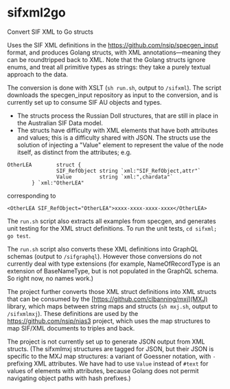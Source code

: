 # sifxml2go
Convert SIF XML to Go structs

Uses the SIF XML definitions in the https://github.com/nsip/specgen_input format, and produces Golang structs, with XML annotations—meaning they can be roundtripped back to XML. Note that the Golang structs ignore enums, and treat all primitive types as strings: they take a purely textual approach to the data. 

The conversion is done with XSLT (`sh run.sh`, output to `/sifxml`). The script downloads the specgen_input repository as input to the conversion, and is currently set up to consume SIF AU objects and types.

* The structs process the Russian Doll structures, that are still in place in the Australian SIF Data model. 
* The structs have difficulty with XML elements that have both attributes and values; this is a difficulty shared with JSON. The structs use the solution of injecting a "Value" element to represent the value of the node itself, as distinct from the attributes; e.g.

````
OtherLEA        struct {
                SIF_RefObject string `xml:"SIF_RefObject,attr"`
                Value         string `xml:",chardata"`
        } `xml:"OtherLEA"
````

corresponding to

````
<OtherLEA SIF_RefObject="OtherLEA">xxxx-xxxx-xxxx-xxxx</OtherLEA>
````

The `run.sh` script also extracts all examples from specgen, and generates unit testing for the XML struct definitions. To run the unit tests, `cd sifxml; go test`.

The `run.sh` script also converts these XML definitions into GraphQL schemas (output to `/sifgraphql`). However those conversions do not currently deal with type extensions (for example, NameOfRecordType is an extension of BaseNameType, but is not populated in the GraphQL schema. So right now, no names work.)

The project further converts those XML struct definitions into XML structs that can be consumed by the [https://github.com/clbanning/mxj](MXJ) library, which maps between string maps and structs (`sh mxj.sh`, output to `/sifxmlmxj`). These definitions are used by the https://github.com/nsip/nias3 project, which uses the map structures to map SIF/XML documents to triples and back.

The project is not currently set up to generate JSON output from XML structs. (The sifxmlmxj structures are tagged for JSON, but their JSON is specific to the MXJ map structures: a variant of Goessner notation, with `-` prefixing XML attributes. We have had to use `Value` instead of `#text` for values of elements with attributes, because Golang does not permit navigating object paths with hash prefixes.)
